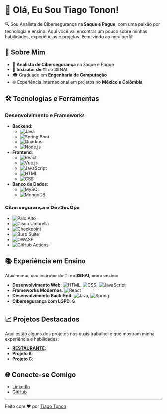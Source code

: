 
# 👋 Olá, Eu Sou Tiago Tonon!

🔍 Sou Analista de Cibersegurança na **Saque e Pague**, com uma paixão por tecnologia e ensino. Aqui você vai encontrar um pouco sobre minhas habilidades, experiências e projetos. Bem-vindo ao meu perfil!

## 🚀 Sobre Mim

- 🔧 **Analista de Cibersegurança** na Saque e Pague
- 🏫 **Instrutor de TI** no SENAI
- 🎓 Graduado em **Engenharia de Computação**
- 🌐 Experiência internacional em projetos no **México e Colômbia**

## 🛠️ Tecnologias e Ferramentas

### Desenvolvimento e Frameworks

- **Backend**:
  - ![Java](https://img.shields.io/badge/Java-ED8B00?style=for-the-badge&logo=java&logoColor=white)
  - ![Spring Boot](https://img.shields.io/badge/Spring_Boot-F2F4F9?style=for-the-badge&logo=spring-boot)
  - ![Quarkus](https://img.shields.io/badge/Quarkus-4695EB?style=for-the-badge&logo=quarkus&logoColor=white)
  - ![Node.js](https://img.shields.io/badge/Node.js-43853D?style=for-the-badge&logo=node-dot-js&logoColor=white)
- **Frontend**:
  - ![React](https://img.shields.io/badge/React-20232A?style=for-the-badge&logo=react&logoColor=61DAFB)
  - ![Vue.js](https://img.shields.io/badge/Vue.js-35495E?style=for-the-badge&logo=vue-dot-js&logoColor=4FC08D)
  - ![JavaScript](https://img.shields.io/badge/JavaScript-F7DF1E?style=for-the-badge&logo=javascript&logoColor=black)
  - ![HTML](https://img.shields.io/badge/HTML5-E34F26?style=for-the-badge&logo=html5&logoColor=white)
  - ![CSS](https://img.shields.io/badge/CSS3-1572B6?style=for-the-badge&logo=css3&logoColor=white)
- **Banco de Dados**:
  - ![MySQL](https://img.shields.io/badge/MySQL-005C84?style=for-the-badge&logo=mysql&logoColor=white)
  - ![MongoDB](https://img.shields.io/badge/MongoDB-4EA94B?style=for-the-badge&logo=mongodb&logoColor=white)

### Cibersegurança e DevSecOps

- ![Palo Alto](https://img.shields.io/badge/Palo_Alto_Networks-001F3F?style=for-the-badge&logo=palo-alto-networks&logoColor=white)
- ![Cisco Umbrella](https://img.shields.io/badge/Cisco_Umbrella-1BA0D7?style=for-the-badge&logo=cisco&logoColor=white)
- ![Checkpoint](https://img.shields.io/badge/Check_Point-CC0033?style=for-the-badge&logo=check-point&logoColor=white)
- ![Burp Suite](https://img.shields.io/badge/Burp_Suite-FF6F00?style=for-the-badge&logo=burp-suite&logoColor=white)
- ![OWASP](https://img.shields.io/badge/OWASP-ZAP-FE7A16?style=for-the-badge&logo=owasp&logoColor=white)
- ![GitHub Actions](https://img.shields.io/badge/GitHub_Actions-2088FF?style=for-the-badge&logo=github-actions&logoColor=white)

## 📚 Experiência em Ensino

Atualmente, sou instrutor de TI no **SENAI**, onde ensino:

- **Desenvolvimento Web**: ![HTML](https://img.shields.io/badge/HTML5-E34F26?style=for-the-badge&logo=html5&logoColor=white), ![CSS](https://img.shields.io/badge/CSS3-1572B6?style=for-the-badge&logo=css3&logoColor=white), ![JavaScript](https://img.shields.io/badge/JavaScript-F7DF1E?style=for-the-badge&logo=javascript&logoColor=black)
- **Frameworks Modernos**: ![React](https://img.shields.io/badge/React-20232A?style=for-the-badge&logo=react&logoColor=61DAFB)
- **Desenvolvimento Back-End**: ![Java](https://img.shields.io/badge/Java-ED8B00?style=for-the-badge&logo=java&logoColor=white), ![Spring](https://img.shields.io/badge/Spring-6DB33F?style=for-the-badge&logo=spring&logoColor=white)
- **Cibersegurança com LGPD**: 🔒

## 📈 Projetos Destacados

Aqui estão alguns dos projetos nos quais trabalhei e que mostram minha experiência e habilidades:

- **[RESTAURANTE](https://github.com/NotoriosT/restaurante-front)**: 
- **Projeto B**: 
- **Projeto C**:

## 🌐 Conecte-se Comigo

- [LinkedIn](https://www.linkedin.com/in/tiago-tonon)
- [GitHub](https://github.com/NotoriosT)


---

Feito com ❤️ por [Tiago Tonon](https://github.com/seu-usuario)
